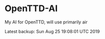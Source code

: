 # OpenTTD-AI
My AI for OpenTTD, will use primarily air

Latest backup: Sun Aug 25 19:08:01 UTC 2019
